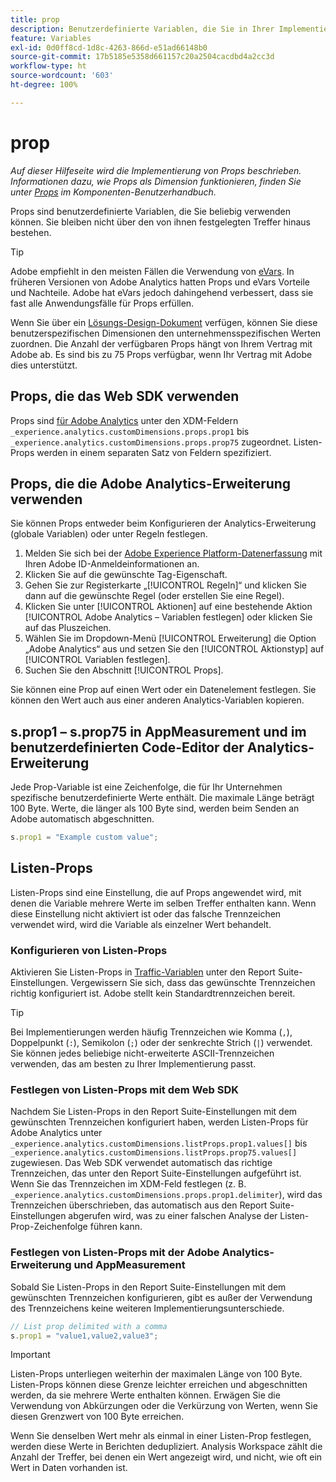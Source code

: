 ```yaml
---
title: prop
description: Benutzerdefinierte Variablen, die Sie in Ihrer Implementierung verwenden können.
feature: Variables
exl-id: 0d0ff8cd-1d8c-4263-866d-e51ad66148b0
source-git-commit: 17b5185e5358d661157c20a2504cacdbd4a2cc3d
workflow-type: ht
source-wordcount: '603'
ht-degree: 100%

---
```


# prop

*Auf dieser Hilfeseite wird die Implementierung von Props beschrieben. Informationen dazu, wie Props als Dimension funktionieren, finden Sie unter [Props](/help/components/dimensions/prop.md) im Komponenten-Benutzerhandbuch.*

Props sind benutzerdefinierte Variablen, die Sie beliebig verwenden können. Sie bleiben nicht über den von ihnen festgelegten Treffer hinaus bestehen.

>[!TIP]
>
>Adobe empfiehlt in den meisten Fällen die Verwendung von [eVars](evar.md). In früheren Versionen von Adobe Analytics hatten Props und eVars Vorteile und Nachteile. Adobe hat eVars jedoch dahingehend verbessert, dass sie fast alle Anwendungsfälle für Props erfüllen.

Wenn Sie über ein [Lösungs-Design-Dokument](/help/implement/prepare/solution-design.md) verfügen, können Sie diese benutzerspezifischen Dimensionen den unternehmensspezifischen Werten zuordnen. Die Anzahl der verfügbaren Props hängt von Ihrem Vertrag mit Adobe ab. Es sind bis zu 75 Props verfügbar, wenn Ihr Vertrag mit Adobe dies unterstützt.

## Props, die das Web SDK verwenden

Props sind [für Adobe Analytics](https://experienceleague.adobe.com/docs/analytics/implementation/aep-edge/variable-mapping.html?lang=de) unter den XDM-Feldern `_experience.analytics.customDimensions.props.prop1` bis `_experience.analytics.customDimensions.props.prop75` zugeordnet. Listen-Props werden in einem separaten Satz von Feldern spezifiziert.

## Props, die die Adobe Analytics-Erweiterung verwenden

Sie können Props entweder beim Konfigurieren der Analytics-Erweiterung (globale Variablen) oder unter Regeln festlegen.

1. Melden Sie sich bei der [Adobe Experience Platform-Datenerfassung](https://experience.adobe.com/data-collection) mit Ihren Adobe ID-Anmeldeinformationen an.
2. Klicken Sie auf die gewünschte Tag-Eigenschaft.
3. Gehen Sie zur Registerkarte „[!UICONTROL Regeln]“ und klicken Sie dann auf die gewünschte Regel (oder erstellen Sie eine Regel).
4. Klicken Sie unter [!UICONTROL Aktionen] auf eine bestehende Aktion [!UICONTROL Adobe Analytics – Variablen festlegen] oder klicken Sie auf das Pluszeichen.
5. Wählen Sie im Dropdown-Menü [!UICONTROL Erweiterung] die Option „Adobe Analytics“ aus und setzen Sie den [!UICONTROL Aktionstyp] auf [!UICONTROL Variablen festlegen].
6. Suchen Sie den Abschnitt [!UICONTROL Props].

Sie können eine Prop auf einen Wert oder ein Datenelement festlegen. Sie können den Wert auch aus einer anderen Analytics-Variablen kopieren.

## s.prop1 – s.prop75 in AppMeasurement und im benutzerdefinierten Code-Editor der Analytics-Erweiterung

Jede Prop-Variable ist eine Zeichenfolge, die für Ihr Unternehmen spezifische benutzerdefinierte Werte enthält. Die maximale Länge beträgt 100 Byte. Werte, die länger als 100 Byte sind, werden beim Senden an Adobe automatisch abgeschnitten.

```js
s.prop1 = "Example custom value";
```

## Listen-Props

Listen-Props sind eine Einstellung, die auf Props angewendet wird, mit denen die Variable mehrere Werte im selben Treffer enthalten kann. Wenn diese Einstellung nicht aktiviert ist oder das falsche Trennzeichen verwendet wird, wird die Variable als einzelner Wert behandelt.

### Konfigurieren von Listen-Props

Aktivieren Sie Listen-Props in [Traffic-Variablen](/help/admin/admin/c-manage-report-suites/c-edit-report-suites/c-traffic-variables/traffic-var.md) unter den Report Suite-Einstellungen. Vergewissern Sie sich, dass das gewünschte Trennzeichen richtig konfiguriert ist. Adobe stellt kein Standardtrennzeichen bereit.

>[!TIP]
>
>Bei Implementierungen werden häufig Trennzeichen wie Komma (`,`), Doppelpunkt (`:`), Semikolon (`;`) oder der senkrechte Strich (`|`) verwendet. Sie können jedes beliebige nicht-erweiterte ASCII-Trennzeichen verwenden, das am besten zu Ihrer Implementierung passt.

### Festlegen von Listen-Props mit dem Web SDK

Nachdem Sie Listen-Props in den Report Suite-Einstellungen mit dem gewünschten Trennzeichen konfiguriert haben, werden Listen-Props für Adobe Analytics unter `_experience.analytics.customDimensions.listProps.prop1.values[]` bis `_experience.analytics.customDimensions.listProps.prop75.values[]` zugewiesen. Das Web SDK verwendet automatisch das richtige Trennzeichen, das unter den Report Suite-Einstellungen aufgeführt ist. Wenn Sie das Trennzeichen im XDM-Feld festlegen (z. B. `_experience.analytics.customDimensions.props.prop1.delimiter`), wird das Trennzeichen überschrieben, das automatisch aus den Report Suite-Einstellungen abgerufen wird, was zu einer falschen Analyse der Listen-Prop-Zeichenfolge führen kann.

### Festlegen von Listen-Props mit der Adobe Analytics-Erweiterung und AppMeasurement

Sobald Sie Listen-Props in den Report Suite-Einstellungen mit dem gewünschten Trennzeichen konfigurieren, gibt es außer der Verwendung des Trennzeichens keine weiteren Implementierungsunterschiede.

```js
// List prop delimited with a comma
s.prop1 = "value1,value2,value3";
```

>[!IMPORTANT]
>
>Listen-Props unterliegen weiterhin der maximalen Länge von 100 Byte. Listen-Props können diese Grenze leichter erreichen und abgeschnitten werden, da sie mehrere Werte enthalten können. Erwägen Sie die Verwendung von Abkürzungen oder die Verkürzung von Werten, wenn Sie diesen Grenzwert von 100 Byte erreichen.

Wenn Sie denselben Wert mehr als einmal in einer Listen-Prop festlegen, werden diese Werte in Berichten dedupliziert. Analysis Workspace zählt die Anzahl der Treffer, bei denen ein Wert angezeigt wird, und nicht, wie oft ein Wert in Daten vorhanden ist.
